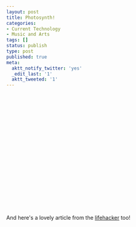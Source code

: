 ```yaml
---
layout: post
title: Photosynth!
categories:
- Current Technology
- Music and Arts
tags: []
status: publish
type: post
published: true
meta:
  aktt_notify_twitter: 'yes'
  _edit_last: '1'
  aktt_tweeted: '1'
---
```

<object classid="clsid:d27cdb6e-ae6d-11cf-96b8-444553540000" width="500" height="306" codebase="http://download.macromedia.com/pub/shockwave/cabs/flash/swflash.cab#version=6,0,40,0"><param name="allowFullScreen" value="true" /><param name="allowscriptaccess" value="always" /><param name="src" value="http://www.youtube.com/v/AnX08sZevKk?fs=1&amp;hl=en_US" /><param name="allowfullscreen" value="true" /><embed type="application/x-shockwave-flash" width="500" height="306" src="http://www.youtube.com/v/AnX08sZevKk?fs=1&amp;hl=en_US" allowscriptaccess="always" allowfullscreen="true"></embed></object>

And here's a lovely article from the <a href="http://lifehacker.com/5623254/how-to-create-your-own-photosynths">lifehacker</a> too!
